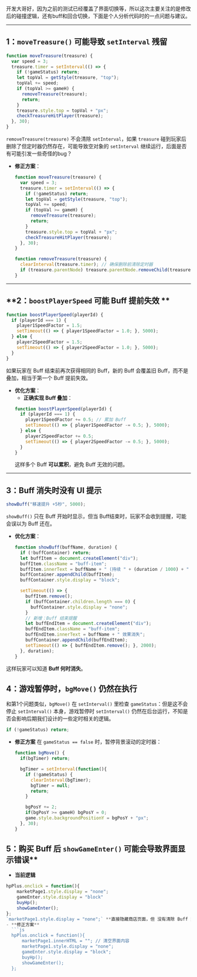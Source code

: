 开发大哥好，因为之前的测试已经覆盖了界面切换等，所以这次主要关注的是修改后的碰撞逻辑，还有buff和回合切换，下面是个人分析代码时的一点问题与建议。

---

## **1：`moveTreasure()` 可能导致 `setInterval` 残留**
```js
function moveTreasure(treasure) {
  var speed = 3;
  treasure.timer = setInterval(() => {
    if (!gameStatus) return;
    let topVal = getStyle(treasure, "top");
    topVal += speed;
    if (topVal >= gameH) {
      removeTreasure(treasure);
      return;
    }
    treasure.style.top = topVal + "px";
    checkTreasureHitPlayer(treasure);
  }, 30);
}
```
`removeTreasure(treasure)` 不会清除 `setInterval`，如果 `treasure` 碰到玩家后删除了但定时器仍然存在，可能导致空对象的 `setInterval` 继续运行，后面是否有可能引发一些奇怪的bug？

- **修正方案**：
  ```js
  function moveTreasure(treasure) {
    var speed = 3;
    treasure.timer = setInterval(() => {
      if (!gameStatus) return;
      let topVal = getStyle(treasure, "top");
      topVal += speed;
      if (topVal >= gameH) {
        removeTreasure(treasure);
        return;
      }
      treasure.style.top = topVal + "px";
      checkTreasureHitPlayer(treasure);
    }, 30);
  }

  function removeTreasure(treasure) {
    clearInterval(treasure.timer); // 确保删除前清除定时器
    if (treasure.parentNode) treasure.parentNode.removeChild(treasure);
  }
  ```

---

## **2：`boostPlayerSpeed` 可能 Buff 提前失效 **
```js
function boostPlayerSpeed(playerId) {
  if (playerId === 1) {
    player1SpeedFactor = 1.5;
    setTimeout(() => { player1SpeedFactor = 1.0; }, 5000);
  } else {
    player2SpeedFactor = 1.5;
    setTimeout(() => { player2SpeedFactor = 1.0; }, 5000);
  }
}
```
如果玩家在 Buff 结束前再次获得相同的 Buff，新的 Buff 会覆盖旧 Buff，而不是叠加，相当于第一个 Buff 提前失效。

- **优化方案**：
  - **正确实现 Buff 叠加**：
  ```js
  function boostPlayerSpeed(playerId) {
    if (playerId === 1) {
      player1SpeedFactor += 0.5; // 累加 Buff
      setTimeout(() => { player1SpeedFactor -= 0.5; }, 5000);
    } else {
      player2SpeedFactor += 0.5;
      setTimeout(() => { player2SpeedFactor -= 0.5; }, 5000);
    }
  }
  ```
  这样多个 Buff **可以累积**，避免 Buff 无效的问题。

---

## **3：Buff 消失时没有 UI 提示**
```js
showBuff("移速提升 +5秒", 5000);
```
`showBuff()` 只在 Buff 开始时显示，但当 Buff结束时，玩家不会收到提醒，可能会误以为 Buff 还在。

- **优化方案**：
  ```js
  function showBuff(buffName, duration) {
    if (!buffContainer) return;
    let buffItem = document.createElement("div");
    buffItem.className = "buff-item";
    buffItem.innerText = buffName + " (持续 " + (duration / 1000) + " 秒)";
    buffContainer.appendChild(buffItem);
    buffContainer.style.display = "block";

    setTimeout(() => {
      buffItem.remove();
      if (buffContainer.children.length === 0) {
        buffContainer.style.display = "none";
      }
      // 新增：Buff 结束提醒
      let buffEndItem = document.createElement("div");
      buffEndItem.className = "buff-item";
      buffEndItem.innerText = buffName + " 效果消失";
      buffContainer.appendChild(buffEndItem);
      setTimeout(() => { buffEndItem.remove(); }, 2000);
    }, duration);
  }
  ```
这样玩家可以知道 **Buff 何时消失**。

## **4：游戏暂停时，`bgMove()` 仍然在执行**

和第1个问题类似，`bgMove()` 在 `setInterval()` 里检查 `gameStatus`：但是这不会停止 `setInterval()` 本身，游戏暂停时 `setInterval()` 仍然在后台运行，不知是否会影响后期我们设计的一些定时相关的逻辑。

  ```js
  if (!gameStatus) return;
  ```

- **修正方案**
在 `gameStatus == false` 时，暂停背景滚动的定时器：
  ```js
  function bgMove() {
    if(bgTimer) return;
  
    bgTimer = setInterval(function(){
      if (!gameStatus) {
        clearInterval(bgTimer);
        bgTimer = null;
        return;
      }

      bgPosY += 2;
      if(bgPosY >= gameH) bgPosY = 0;
      game.style.backgroundPositionY = bgPosY + "px";
    }, 30);
  }
  ```
## 5：购买 Buff 后 `showGameEnter()` 可能会导致界面显示错误**
- **当前逻辑**
```js
hpPlus.onclick = function(){
    marketPage1.style.display = "none";
    gameEnter.style.display = "block"
    buyHp();
    showGameEnter();
};
`marketPage1.style.display = "none";` **直接隐藏商店页面，但 没有清除 Buff 购买 UI，可能导致界面残留问题。建议在 `showGameEnter()` 之前，清空 `marketPage1` 内容，这样可以确保商店页面在回到游戏时不会残留 UI 元素。
- **修正方案**
  ```js
  hpPlus.onclick = function(){
      marketPage1.innerHTML = ""; // 清空界面内容
      marketPage1.style.display = "none";
      gameEnter.style.display = "block";
      buyHp();
      showGameEnter();
  };
  ```